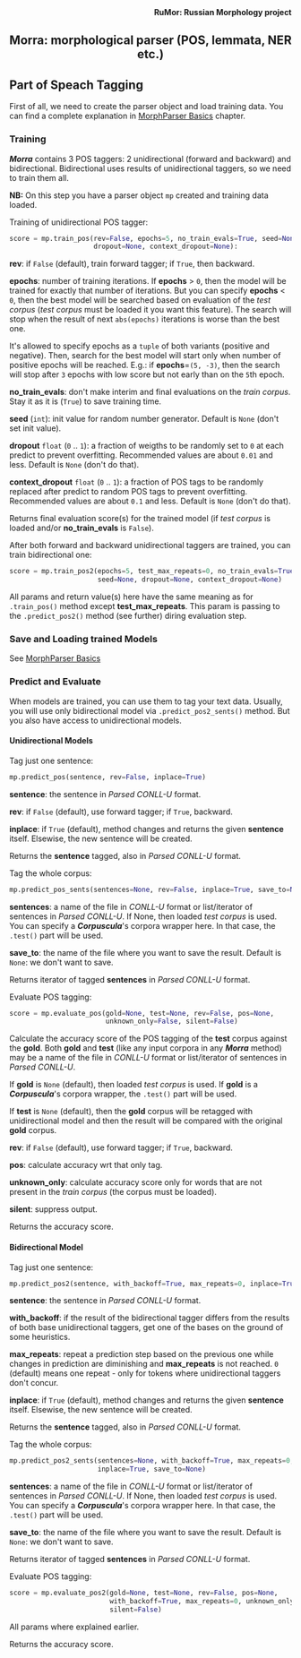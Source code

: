 <div align="right"><strong>RuMor: Russian Morphology project</strong></div>
<h2 align="center">Morra: morphological parser (POS, lemmata, NER etc.)</h2>

## Part of Speach Tagging

First of all, we need to create the parser object and load training data.
You can find a complete explanation in
[MorphParser Basics](https://github.com/fostroll/morra/blob/master/doc/README_BASICS.md)
chapter.

### Training

***Morra*** contains 3 POS taggers: 2 unidirectional (forward and backward)
and bidirectional. Bidirectional uses results of unidirectional taggers, so we
need to train them all.

**NB:** On this step you have a parser object `mp` created and training data
loaded.

Training of unidirectional POS tagger:
```python
score = mp.train_pos(rev=False, epochs=5, no_train_evals=True, seed=None,
                     dropout=None, context_dropout=None):
```
**rev**: if `False` (default), train forward tagger; if `True`, then backward.

**epochs**: number of training iterations. If **epochs** > `0`, then the model
will be trained for exactly that number of iterations. But you can specify
**epochs** < `0`, then the best model will be searched based on evaluation of
the *test corpus* (*test corpus* must be loaded it you want this feature). The
search will stop when the result of next `abs(epochs)` iterations is worse
than the best one.

It's allowed to specify epochs as a `tuple` of both variants (positive and
negative). Then, search for the best model will start only when number of
positive epochs will be reached. E.g.: if **epochs**=`(5, -3)`, then the
search will stop after `3` epochs with low score but not early than on the
`5`th epoch.

**no_train_evals**: don't make interim and final evaluations on the *train
corpus*. Stay it as it is (`True`) to save training time.

**seed** (`int`): init value for random number generator. Default is `None`
(don't set init value).

**dropout** `float` (`0` .. `1`): a fraction of weigths to be randomly set to
`0` at each predict to prevent overfitting. Recommended values are about
`0.01` and less. Default is `None` (don't do that).

**context_dropout** `float` (`0` .. `1`): a fraction of POS tags to be
randomly replaced after predict to random POS tags to prevent overfitting.
Recommended values are about `0.1` and less. Default is `None` (don't do
that).

Returns final evaluation score(s) for the trained model (if *test corpus* is
loaded and/or **no_train_evals** is `False`).

After both forward and backward unidirectional taggers are trained, you can
train bidirectional one:
```python
score = mp.train_pos2(epochs=5, test_max_repeats=0, no_train_evals=True,
                      seed=None, dropout=None, context_dropout=None)
```
All params and return value(s) here have the same meaning as for
`.train_pos()` method except **test_max_repeats**. This param is passing to
the `.predict_pos2()` method (see further) diring evaluation step.

### Save and Loading trained Models

See
[MorphParser Basics](https://github.com/fostroll/morra/blob/master/doc/README_BASICS.md)

### Predict and Evaluate

When models are trained, you can use them to tag your text data. Usually, you
will use only bidirectional model via `.predict_pos2_sents()` method. But you
also have access to unidirectional models.

#### Unidirectional Models

Tag just one sentence:
```python
mp.predict_pos(sentence, rev=False, inplace=True)
```
**sentence**: the sentence in *Parsed CONLL-U* format.

**rev**: if `False` (default), use forward tagger; if `True`, backward.

**inplace**: if `True` (default), method changes and returns the given
**sentence** itself. Elsewise, the new sentence will be created.

Returns the **sentence** tagged, also in *Parsed CONLL-U* format.

Tag the whole corpus:
```python
mp.predict_pos_sents(sentences=None, rev=False, inplace=True, save_to=None)
```
**sentences**: a name of the file in *CONLL-U* format or list/iterator of
sentences in *Parsed CONLL-U*. If None, then loaded *test corpus* is used.
You can specify a ***Corpuscula***'s corpora wrapper here. In that case, the
`.test()` part will be used.

**save_to**: the name of the file where you want to save the result. Default
is `None`: we don't want to save.

Returns iterator of tagged **sentences** in *Parsed CONLL-U* format.

Evaluate POS tagging:
```python
score = mp.evaluate_pos(gold=None, test=None, rev=False, pos=None,
                        unknown_only=False, silent=False)
```
Calculate the accuracy score of the POS tagging of the **test** corpus against
the **gold**. Both **gold** and **test** (like any input corpora in any
***Morra*** method) may be a name of the file in *CONLL-U* format or
list/iterator of sentences in *Parsed CONLL-U*.

If **gold** is `None` (default), then loaded *test corpus* is used. If
**gold** is a ***Corpuscula***'s corpora wrapper, the `.test()` part will be
used.

If **test** is `None` (default), then the **gold** corpus will be retagged
with unidirectional model and then the result will be compared with the
original **gold** corpus.

**rev**: if `False` (default), use forward tagger; if `True`, backward.

**pos**: calculate accuracy wrt that only tag.

**unknown_only**: calculate accuracy score only for words that are not present
in the *train corpus* (the corpus must be loaded).

**silent**: suppress output.

Returns the accuracy score.

#### Bidirectional Model

Tag just one sentence:
```python
mp.predict_pos2(sentence, with_backoff=True, max_repeats=0, inplace=True)
```
**sentence**: the sentence in *Parsed CONLL-U* format.

**with_backoff**: if the result of the bidirectional tagger differs from
the results of both base unidirectional taggers, get one of the bases on
the ground of some heuristics.

**max_repeats**: repeat a prediction step based on the previous one while
changes in prediction are diminishing and **max_repeats** is not reached. `0`
(default) means one repeat - only for tokens where unidirectional taggers
don't concur.

**inplace**: if `True` (default), method changes and returns the given
**sentence** itself. Elsewise, the new sentence will be created.

Returns the **sentence** tagged, also in *Parsed CONLL-U* format.

Tag the whole corpus:
```python
mp.predict_pos2_sents(sentences=None, with_backoff=True, max_repeats=0,
                      inplace=True, save_to=None)
```
**sentences**: a name of the file in *CONLL-U* format or list/iterator of
sentences in *Parsed CONLL-U*. If None, then loaded *test corpus* is used.
You can specify a ***Corpuscula***'s corpora wrapper here. In that case, the
`.test()` part will be used.

**save_to**: the name of the file where you want to save the result. Default
is `None`: we don't want to save.

Returns iterator of tagged **sentences** in *Parsed CONLL-U* format.

Evaluate POS tagging:
```python
score = mp.evaluate_pos2(gold=None, test=None, rev=False, pos=None,
                         with_backoff=True, max_repeats=0, unknown_only=False,
                         silent=False)
```
All params where explained earlier.

Returns the accuracy score.
